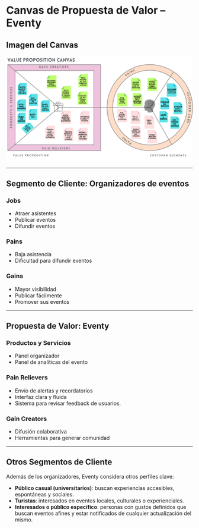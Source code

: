 # Canvas de Propuesta de Valor – Eventy

## Imagen del Canvas
![Canvas de Valor – Eventy](../assets/Canvas_Propuesta_Valor-Eventy.png)

---

## Segmento de Cliente: Organizadores de eventos

### Jobs
- Atraer asistentes
- Publicar eventos
- Difundir eventos

### Pains
- Baja asistencia
- Dificultad para difundir eventos

### Gains
- Mayor visibilidad
- Publicar fácilmente
- Promover sus eventos

---

## Propuesta de Valor: Eventy

### Productos y Servicios
- Panel organizador
- Panel de analíticas del evento

### Pain Relievers
- Envío de alertas y recordatorios
- Interfaz clara y fluida
- Sistema para revisar feedback de usuarios.

### Gain Creators
- Difusión colaborativa
- Herramientas para generar comunidad

---

## Otros Segmentos de Cliente

Además de los organizadores, Eventy considera otros perfiles clave:

- **Público casual (universitarios)**: buscan experiencias accesibles, espontáneas y sociales.
- **Turistas**: interesados en eventos locales, culturales o experienciales.
- **Interesados o público específico**: personas con gustos definidos que buscan eventos afines y estar notificados de cualquier actualización del mismo.
